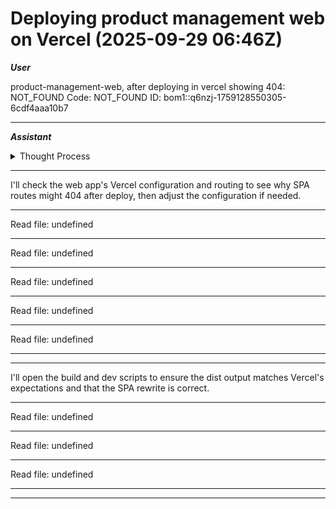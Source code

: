 <!-- Generated by SpecStory -->

# Deploying product management web on Vercel (2025-09-29 06:46Z)

_**User**_

product-management-web, after deploying in vercel showing 404: NOT_FOUND
Code: NOT_FOUND
ID: bom1::q6nzj-1759128550305-6cdf4aaa10b7

---

_**Assistant**_

<think><details><summary>Thought Process</summary>**Fixing Vercel 404 issues**

I need to address the 404 errors on Vercel for the SPA, which might be due to missing rewrites in the vercel.json file. There is a vercel.json file in the product-management-web directory that I should check. I’ll use tools for this and provide a status update while potentially reading files in parallel. I’ll look at the product-management-web/vercel.json, package.json, index.html, and possibly the README, along with any build scripts. Let’s run those parallel reads!</details></think>

---

I'll check the web app's Vercel configuration and routing to see why SPA routes might 404 after deploy, then adjust the configuration if needed.

---

Read file: undefined

---

Read file: undefined

---

Read file: undefined

---

Read file: undefined

---

Read file: undefined

---



---

I'll open the build and dev scripts to ensure the dist output matches Vercel's expectations and that the SPA rewrite is correct.

---

Read file: undefined

---

Read file: undefined

---

Read file: undefined

---



---

